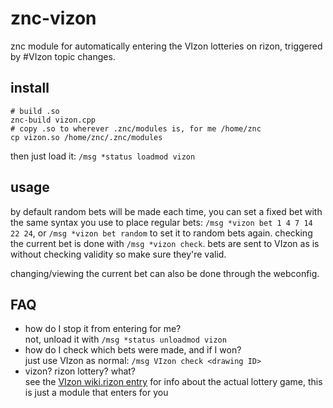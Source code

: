 # znc-vizon
znc module for automatically entering the VIzon lotteries on rizon, triggered by #VIzon topic changes.

## install
```
# build .so
znc-build vizon.cpp
# copy .so to wherever .znc/modules is, for me /home/znc
cp vizon.so /home/znc/.znc/modules
```
then just load it: `/msg *status loadmod vizon`

## usage
by default random bets will be made each time, you can set a fixed bet with the same syntax you use to place regular bets: `/msg *vizon bet 1 4 7 14 22 24`, or `/msg *vizon bet random` to set it to random bets again. checking the current bet is done with `/msg *vizon check`. bets are sent to VIzon as is without checking validity so make sure they're valid.

changing/viewing the current bet can also be done through the webconfig.

## FAQ
- how do I stop it from entering for me?\
not, unload it with `/msg *status unloadmod vizon`
- how do I check which bets were made, and if I won?\
just use VIzon as normal: `/msg VIzon check <drawing ID>`
- vizon? rizon lottery? what?\
see the [VIzon wiki.rizon entry](https://wiki.rizon.net/index.php?title=Vizon) for info about the actual lottery game, this is just a module that enters for you
